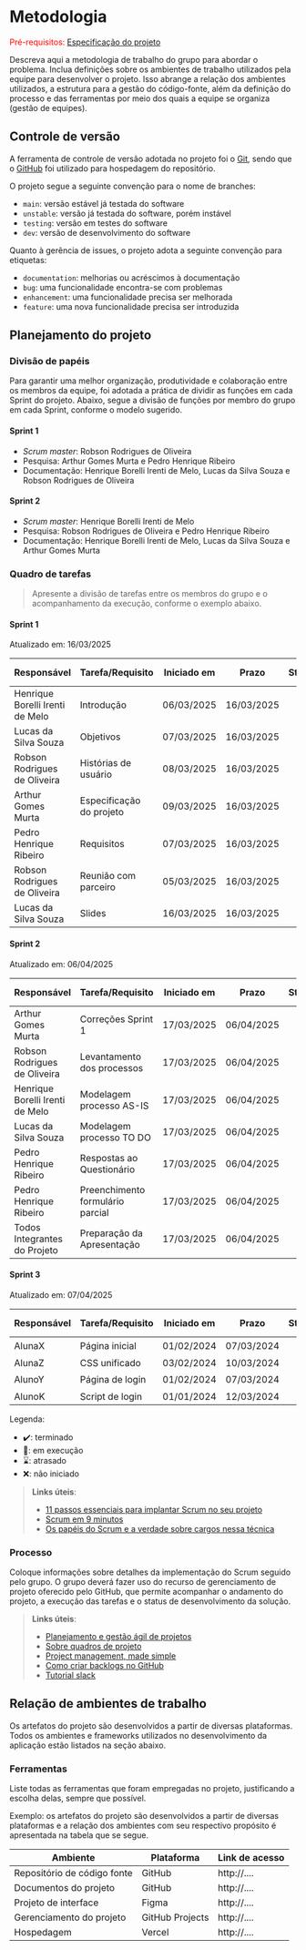 
# Metodologia

<span style="color:red">Pré-requisitos: <a href="02-Especificacao.md"> Especificação do projeto</a></span>

Descreva aqui a metodologia de trabalho do grupo para abordar o problema. Inclua definições sobre os ambientes de trabalho utilizados pela equipe para desenvolver o projeto. Isso abrange a relação dos ambientes utilizados, a estrutura para a gestão do código-fonte, além da definição do processo e das ferramentas por meio dos quais a equipe se organiza (gestão de equipes).


## Controle de versão

A ferramenta de controle de versão adotada no projeto foi o [Git](https://git-scm.com/), sendo que o [GitHub](https://github.com) foi utilizado para hospedagem do repositório.

O projeto segue a seguinte convenção para o nome de branches:

- `main`: versão estável já testada do software
- `unstable`: versão já testada do software, porém instável
- `testing`: versão em testes do software
- `dev`: versão de desenvolvimento do software

Quanto à gerência de issues, o projeto adota a seguinte convenção para etiquetas:

- `documentation`: melhorias ou acréscimos à documentação
- `bug`: uma funcionalidade encontra-se com problemas
- `enhancement`: uma funcionalidade precisa ser melhorada
- `feature`: uma nova funcionalidade precisa ser introduzida

## Planejamento do projeto

###  Divisão de papéis

Para garantir uma melhor organização, produtividade e colaboração entre os membros da equipe, foi adotada a prática de dividir as funções em cada Sprint do projeto. Abaixo, segue a divisão de funções por membro do grupo em cada Sprint, conforme o modelo sugerido.

#### Sprint 1
- _Scrum master_: Robson Rodrigues de Oliveira
- Pesquisa: Arthur Gomes Murta e Pedro Henrique Ribeiro
- Documentação: Henrique Borelli Irenti de Melo, Lucas da Silva Souza e Robson Rodrigues de Oliveira

#### Sprint 2
- _Scrum master_: Henrique Borelli Irenti de Melo
- Pesquisa: Robson Rodrigues de Oliveira e Pedro Henrique Ribeiro
- Documentação: Henrique Borelli Irenti de Melo, Lucas da Silva Souza e Arthur Gomes Murta

###  Quadro de tarefas

> Apresente a divisão de tarefas entre os membros do grupo e o acompanhamento da execução, conforme o exemplo abaixo.

#### Sprint 1

Atualizado em: 16/03/2025

| Responsável   | Tarefa/Requisito | Iniciado em    | Prazo      | Status | Terminado em    |
| :----         |    :----         |      :----:    | :----:     | :----: | :----:          |
| Henrique Borelli Irenti de Melo        | Introdução | 06/03/2025     | 16/03/2025 | ✔️    | 09/03/2025      |
| Lucas da Silva Souza        | Objetivos    | 07/03/2025     | 16/03/2025 | ✔️    |          10/03/2025       |
| Robson Rodrigues de Oliveira       | Histórias de usuário  | 08/03/2025    | 16/03/2025 | ✔️     |     08/03/2025            |
| Arthur Gomes Murta        | Especificação do projeto  |    09/03/2025       | 16/03/2025 | ✔️    |   11/03/2025    |
| Pedro Henrique Ribeiro       | Requisitos  |    07/03/2025        | 16/03/2025 | ✔️    |    07/03/2025   |
| Robson Rodrigues de Oliveira       | Reunião com parceiro  |    05/03/2025        | 16/03/2025 | ✔️    |    05/03/2025   |
| Lucas da Silva Souza        | Slides    | 16/03/2025     | 16/03/2025 | ✔️    |          16/03/2025       |



#### Sprint 2

Atualizado em: 06/04/2025

| Responsável   | Tarefa/Requisito | Iniciado em    | Prazo      | Status | Terminado em    |
| :----         |    :----         |      :----:    | :----:     | :----: | :----:          |
| Arthur Gomes Murta        | Correções Sprint 1   | 17/03/2025     | 06/04/2025 | 📝     |       |
| Robson Rodrigues de Oliveira        |Levantamento dos processos   | 17/03/2025    | 06/04/2025  | ✔️      |   24/04/2025              |
| Henrique Borelli Irenti de Melo        | Modelagem processo AS-IS  | 17/03/2025      | 06/04/2025  | ✔️   |   06/04/2025              |
| Lucas da Silva Souza        |  Modelagem processo TO DO |  17/03/2025       | 06/04/2025  | ✔️   | 06/04/2025                 |
| Pedro Henrique Ribeiro        | Respostas ao Questionário  |  17/03/2025     | 06/04/2025  | ✔️     |  06/04/2025                |
| Pedro Henrique Ribeiro       | Preenchimento formulário parcial  |  17/03/2025    | 06/04/2025  | ✔️     |  06/04/2025                |
| Todos Integrantes do Projeto      | Preparação da Apresentação |  17/03/2025     | 06/04/2025  | ✔️     |  06/04/2025                |


#### Sprint 3

Atualizado em: 07/04/2025


| Responsável   | Tarefa/Requisito | Iniciado em    | Prazo      | Status | Terminado em    |
| :----         |    :----         |      :----:    | :----:     | :----: | :----:          |
| AlunaX        | Página inicial   | 01/02/2024     | 07/03/2024 | ✔️     | 05/02/2024       |
| AlunaZ        | CSS unificado    | 03/02/2024     | 10/03/2024 | 📝     |                 |
| AlunoY        | Página de login  | 01/02/2024     | 07/03/2024 | ⌛     |                 |
| AlunoK        | Script de login  |  01/01/2024    | 12/03/2024 | ❌     |                  |****

Legenda:
- ✔️: terminado
- 📝: em execução
- ⌛: atrasado
- ❌: não iniciado


> **Links úteis**:
> - [11 passos essenciais para implantar Scrum no seu projeto](https://mindmaster.com.br/scrum-11-passos/)
> - [Scrum em 9 minutos](https://www.youtube.com/watch?v=XfvQWnRgxG0)
> - [Os papéis do Scrum e a verdade sobre cargos nessa técnica](https://www.atlassian.com/br/agile/scrum/roles)

### Processo

Coloque informações sobre detalhes da implementação do Scrum seguido pelo grupo. O grupo deverá fazer uso do recurso de gerenciamento de projeto oferecido pelo GitHub, que permite acompanhar o andamento do projeto, a execução das tarefas e o status de desenvolvimento da solução.
 
> **Links úteis**:
> - [Planejamento e gestão ágil de projetos](https://pucminas.instructure.com/courses/87878/pages/unidade-2-tema-2-utilizacao-de-ferramentas-para-controle-de-versoes-de-software)
> - [Sobre quadros de projeto](https://docs.github.com/pt/issues/organizing-your-work-with-project-boards/managing-project-boards/about-project-boards)
> - [Project management, made simple](https://github.com/features/project-management/)
> - [Como criar backlogs no GitHub](https://www.youtube.com/watch?v=RXEy6CFu9Hk)
> - [Tutorial slack](https://slack.com/intl/en-br/)


## Relação de ambientes de trabalho

Os artefatos do projeto são desenvolvidos a partir de diversas plataformas. Todos os ambientes e frameworks utilizados no desenvolvimento da aplicação estão listados na seção abaixo.

### Ferramentas

Liste todas as ferramentas que foram empregadas no projeto, justificando a escolha delas, sempre que possível.

Exemplo: os artefatos do projeto são desenvolvidos a partir de diversas plataformas e a relação dos ambientes com seu respectivo propósito é apresentada na tabela que se segue.

| Ambiente                            | Plataforma                         | Link de acesso                         |
|-------------------------------------|------------------------------------|----------------------------------------|
| Repositório de código fonte         | GitHub                             | http://....                            |
| Documentos do projeto               | GitHub                             | http://....                            |
| Projeto de interface                | Figma                              | http://....                            |
| Gerenciamento do projeto            | GitHub Projects                    | http://....                            |
| Hospedagem                          | Vercel                             | http://....                            |
 
